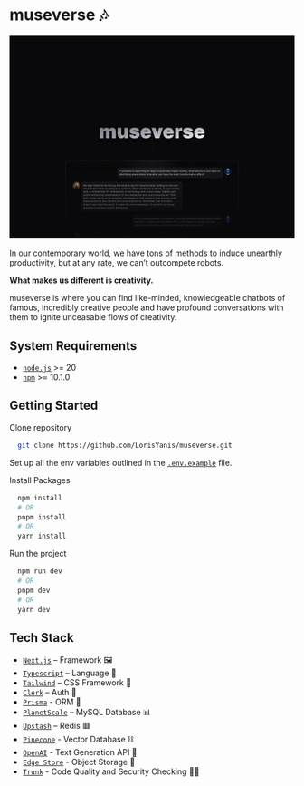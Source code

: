 # museverse 🎶

![banner](./public/README-cover.png)

In our contemporary world, we have tons of methods to induce unearthly productivity, but at any rate, we can’t outcompete robots.

**What makes us different is creativity.**

museverse is where you can find like-minded, knowledgeable chatbots of famous, incredibly creative people and have profound conversations with them to ignite unceasable flows of creativity.

## System Requirements

- [`node.js`](https://nodejs.org/) >= 20
- [`npm`](https://www.npmjs.com/) >= 10.1.0

## Getting Started

Clone repository

```bash
  git clone https://github.com/LorisYanis/museverse.git
```

Set up all the env variables outlined in the [`.env.example`](https://github.com/LorisYanis/museverse/blob/main/.env.example) file.

Install Packages

```bash
  npm install
  # OR
  pnpm install
  # OR
  yarn install
```

Run the project

```bash
  npm run dev
  # OR
  pnpm dev
  # OR
  yarn dev
```

## Tech Stack

- [`Next.js`](https://nextjs.org/) – Framework 🖼️
- [`Typescript`](https://www.typescriptlang.org/) – Language 👅
- [`Tailwind`](https://tailwindcss.com/) – CSS Framework 🎨
- [`Clerk`](https://clerk.com/) – Auth 🔐
- [`Prisma`](https://www.prisma.io/) - ORM 📐
- [`PlanetScale`](https://planetscale.com/) – MySQL Database 📊
- [`Upstash`](https://upstash.com/) – Redis 🟥
- [`Pinecone`](https://www.pinecone.io/) - Vector Database ⛓️
- [`OpenAI`](https://openai.com/) - Text Generation API 💬
- [`Edge Store`](https://edgestore.dev/) - Object Storage 💽
- [`Trunk`](https://trunk.io/check) - Code Quality and Security Checking 👮‍♂️
